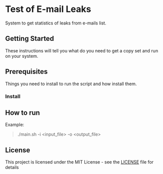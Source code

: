 # Test of E-mail Leaks 
System to get statistics of leaks from e-mails list.

## Getting Started
These instructions will tell you what do you need to get a copy set and run on your system.


## Prerequisites
Things you need to install to run the script and how install them.

### Install 

## How to run
Example: 
> ./main.sh -i <input_file> -o \<output_file>
 
## License

This project is licensed under the MIT License - see the [LICENSE](LICENSE) file for details
